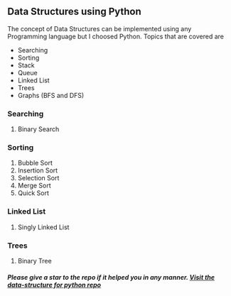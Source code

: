 ## Data Structures using Python

The concept of Data Structures can be implemented using any Programming language but I choosed Python. Topics that are covered are
- Searching
- Sorting
- Stack
- Queue
- Linked List
- Trees
- Graphs (BFS and DFS)

### Searching

1. Binary Search

### Sorting

1. Bubble Sort
2. Insertion Sort
3. Selection Sort
4. Merge Sort
5. Quick Sort

### Linked List

1. Singly Linked List

### Trees

1. Binary Tree


##### Please give a star to the repo if it helped you in any manner. [Visit the data-structure for python repo](https://github.com/Saurabh-Singh-00/data-structure)
